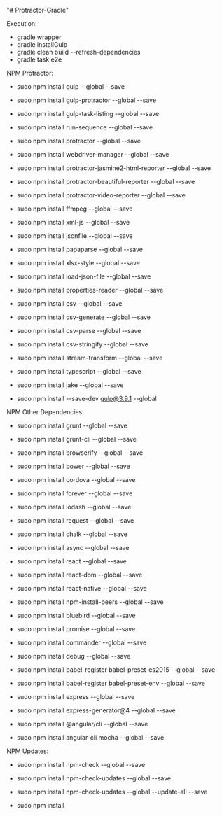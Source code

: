 "# Protractor-Gradle" 

Execution:

* gradle wrapper
* gradle installGulp
* gradle clean build --refresh-dependencies
* gradle task e2e

NPM Protractor:

* sudo npm install gulp --global --save
* sudo npm install gulp-protractor --global --save
* sudo npm install gulp-task-listing --global --save

* sudo npm install run-sequence --global --save

* sudo npm install protractor --global --save
* sudo npm install webdriver-manager --global --save

* sudo npm install protractor-jasmine2-html-reporter --global --save
* sudo npm install protractor-beautiful-reporter --global --save
* sudo npm install protractor-video-reporter --global --save
* sudo npm install ffmpeg --global --save

* sudo npm install xml-js --global --save
* sudo npm install jsonfile --global --save
* sudo npm install papaparse --global --save
* sudo npm install xlsx-style --global --save
* sudo npm install load-json-file --global --save
* sudo npm install properties-reader --global --save

* sudo npm install csv --global --save
* sudo npm install csv-generate --global --save
* sudo npm install csv-parse --global --save
* sudo npm install csv-stringify --global --save
* sudo npm install stream-transform --global --save

* sudo npm install typescript --global --save
* sudo npm install jake --global --save

* sudo npm install --save-dev gulp@3.9.1 --global

NPM Other Dependencies:

* sudo npm install grunt --global --save
* sudo npm install grunt-cli --global --save

* sudo npm install browserify --global --save
* sudo npm install bower --global --save
* sudo npm install cordova --global --save
* sudo npm install forever --global --save
* sudo npm install lodash --global --save
* sudo npm install request --global --save
* sudo npm install chalk --global --save
* sudo npm install async --global --save

* sudo npm install react --global --save
* sudo npm install react-dom --global --save
* sudo npm install react-native --global --save

* sudo npm install npm-install-peers --global --save

* sudo npm install bluebird --global --save
* sudo npm install promise --global --save
* sudo npm install commander --global --save
* sudo npm install debug --global --save

* sudo npm install babel-register babel-preset-es2015 --global --save
* sudo npm install babel-register babel-preset-env --global --save

* sudo npm install express --global --save
* sudo npm install express-generator@4 --global --save

* sudo npm install @angular/cli --global --save
* sudo npm install angular-cli mocha --global --save


NPM Updates:

* sudo npm install npm-check --global --save

* sudo npm install npm-check-updates --global --save
* sudo npm install npm-check-updates --global --update-all --save
* sudo npm install